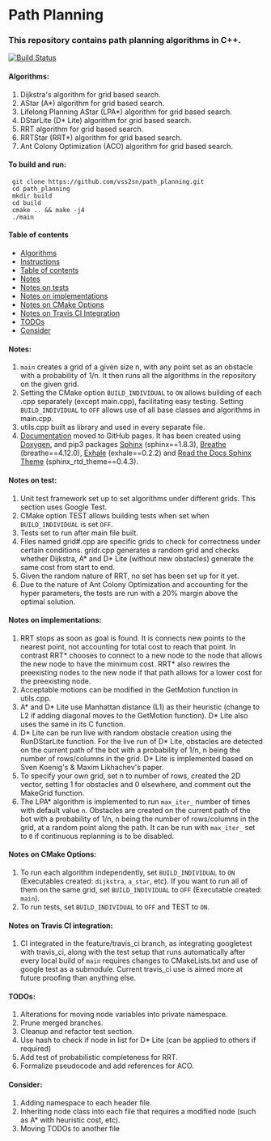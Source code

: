 # Path Planning #

### This repository contains path planning algorithms in C++. ###

[![Build Status](https://travis-ci.com/vss2sn/path_planning.svg?branch=feature%2Ftravis_ci)](https://travis-ci.com/vss2sn/path_planning)

<a name="algorithms"></a>
#### Algorithms: ####
1. Dijkstra's algorithm for grid based search.
2. AStar (A*) algorithm for grid based search.
3. Lifelong Planning AStar (LPA*) algorithm for grid based search.
4. DStarLite (D* Lite) algorithm for grid based search.
5. RRT algorithm for grid based search.
6. RRTStar (RRT*) algorithm for grid based search.
7. Ant Colony Optimization (ACO) algorithm for grid based search.

<a name="instructions"></a>
#### To build and run: ####
     git clone https://github.com/vss2sn/path_planning.git  
     cd path_planning  
     mkdir build  
     cd build  
     cmake .. && make -j4  
     ./main  

<a name="toc"></a>
#### Table of contents ####
- [Algorithms](#algorithms)
- [Instructions](#instructions)
- [Table of contents](#toc)
- [Notes](#notes)
- [Notes on tests](#notes_on_tests)
- [Notes on implementations](#notes_on_implementations)
- [Notes on CMake Options](#notes_on_cmake_options)
- [Notes on Travis CI Integration](#notes_on_travis_ci_integration)
- [TODOs](#todos)
- [Consider](#consider)

<a name="notes"></a>
#### Notes: ####
1. `main` creates a grid of a given size n, with any point set as an obstacle with a probability of 1/n. It then runs all the algorithms in the repository on the given grid.
2. Setting the CMake option `BUILD_INDIVIDUAL` to `ON` allows building of each .cpp separately (except main.cpp), facilitating easy testing. Setting `BUILD_INDIVIDUAL` to `OFF` allows use of all base classes and algorithms in main.cpp.
3. utils.cpp built as library and used in every separate file.
4. [Documentation](https://vss2sn.github.io/path_planning/) moved to GitHub pages. It has been created using [Doxygen](http://www.doxygen.nl/), and pip3 packages [Sphinx](http://www.sphinx-doc.org/en/master/) (sphinx==1.8.3), [Breathe](https://github.com/michaeljones/breathe) (breathe==4.12.0), [Exhale](https://github.com/svenevs/exhale) (exhale==0.2.2) and [Read the Docs Sphinx Theme](https://github.com/rtfd/sphinx_rtd_theme) (sphinx_rtd_theme==0.4.3).

<a name="notes_on_tests"></a>
#### Notes on test: ####
1. Unit test framework set up to set algorithms under different grids. This section uses Google Test.
2. CMake option TEST allows building tests when set when `BUILD_INDIVIDUAL` is set `OFF`.
3. Tests set to run after main file built.
4. Files named grid#.cpp are specific grids to check for correctness under certain conditions. gridr.cpp generates a random grid and checks whether Dijkstra, A\* and D\* Lite (without new obstacles) generate the same cost from start to end.
5. Given the random nature of RRT, no set has been set up for it yet.
6. Due to the nature of Ant Colony Optimization and accounting for the hyper parameters, the tests are run with a 20% margin above the optimal solution.

<a name="notes_on_implementations"></a>
#### Notes on implementations: ####
1. RRT stops as soon as goal is found. It is connects new points to the nearest point, not accounting for total cost to reach that point. In contrast RRT\* chooses to connect to a new node to the node that allows the new node to have the minimum cost. RRT\* also rewires the preexisting nodes to the new node if that path allows for a lower cost for the preexisting node.
2. Acceptable motions can be modified in the GetMotion function in utils.cpp.
3. A\* and D\* Lite use Manhattan distance (L1) as their heuristic (change to L2 if adding diagonal moves to the GetMotion function). D* Lite also uses the same in its C function.
4. D* Lite can be run live with random obstacle creation using the RunDStarLite function. For the live run of D* Lite, obstacles are detected on the current path of the bot with a probability  of 1/n, n being the number of rows/columns in the grid. D* Lite is implemented based on Sven Koenig's & Maxim Likhachev's paper.
5. To specify your own grid, set n to number of rows, created the 2D vector, setting 1 for obstacles and 0 elsewhere, and comment out the MakeGrid function.
6. The LPA* algorithm is implemented to run `max_iter_` number of times with default value `n`. Obstacles are created on the current path of the bot with a probability  of 1/n, n being the number of rows/columns in the grid, at a random point along the path. It can be run with `max_iter_` set to `0` if continuous replanning is to be disabled.

<a name="notes_on_cmake_options"></a>
#### Notes on CMake Options: ####
1. To run each algorithm independently, set `BUILD_INDIVIDUAL` to `ON` (Executables created: `dijkstra`, `a_star`, etc). If you want to run all of them on the same grid, set `BUILD_INDIVIDUAL` to `OFF` (Executable created: `main`).
2. To run tests, set `BUILD_INDIVIDUAL` to `OFF` and TEST to `ON`.

<a name="notes_on_travis_ci_integration"></a>
#### Notes on Travis CI integration: ####
1. CI integrated in the feature/travis_ci branch, as integrating googletest with travis_ci, along with the test setup that runs automatically after every local build of `main` requires changes to CMakeLists.txt and use of google test as a submodule. Current travis_ci use is aimed more at future proofing than anything else.

<a name="todos"></a>
#### TODOs: ####
1. Alterations for moving node variables into private namespace.
2. Prune merged branches.
3. Cleanup and refactor test section.
4. Use hash to check if node in list for D* Lite (can be applied to others if required)
5. Add test of probabilistic completeness for RRT.
6. Formalize pseudocode and add references for ACO.

<a name="consider"></a>
#### Consider: ####
1. Adding namespace to each header file.
2. Inheriting node class into each file that requires a modified node (such as A* with heuristic cost, etc).
3. Moving TODOs to another file
